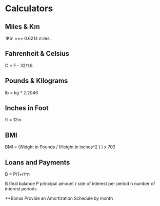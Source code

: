 Calculators
===========

Miles & Km
----------
1Km === 0.6214 miles.

Fahrenheit & Celsius
--------------------
C = F - 32/1.8

Pounds & Kilograms
------------------
lb = kg * 2.2046

Inches in Foot
--------------
ft = 12in

BMI
---
BMI = (Weight in Pounds / (Height in inches^2 ) ) x 703

Loans and Payments
--------------------------
B = P(1+r)^n

B final balance
P principal amount
r rate of interest per period
n number of interest periods

**Bonus Provide an Amortization Schedule by month
